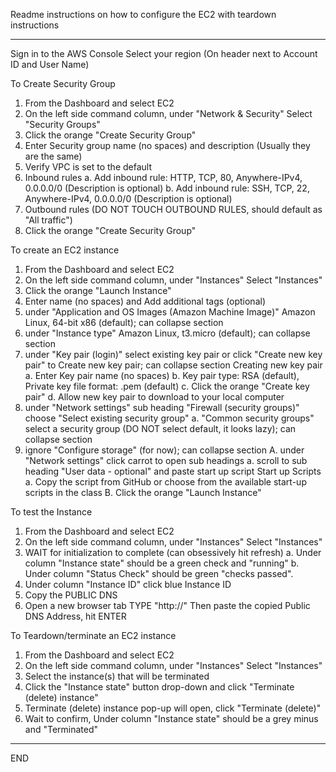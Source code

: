 Readme instructions on how to configure the EC2 with teardown instructions
**************************************************************************

Sign in to the AWS Console
Select your region (On header next to Account ID and User Name)


To Create Security Group
1. From the Dashboard and select EC2
2. On the left side command column, under "Network & Security" Select "Security Groups"
3. Click the orange "Create Security Group"
4. Enter Security group name (no spaces) and description (Usually they are the same)
5. Verify VPC is set to the default
6. Inbound rules
a. Add inbound rule: HTTP, TCP, 80, Anywhere-IPv4, 0.0.0.0/0 (Description is optional)
b. Add inbound rule: SSH, TCP, 22, Anywhere-IPv4, 0.0.0.0/0 (Description is optional)
7. Outbound rules (DO NOT TOUCH OUTBOUND RULES, should default as "All traffic")
8. Click the orange "Create Security Group"

To create an EC2 instance
1. From the Dashboard and select EC2
2. On the left side command column, under "Instances" Select "Instances"
3. Click the orange "Launch Instance"
4. Enter name (no spaces) and Add additional tags (optional)
5. under "Application and OS Images (Amazon Machine Image)" Amazon Linux, 64-bit x86 (default); can collapse section
6. under "Instance type" Amazon Linux, t3.micro (default); can collapse section
7. under "Key pair (login)" select existing key pair or click "Create new key pair" to Create new key pair; can collapse section
	Creating new key pair
	a. Enter Key pair name (no spaces)
	b. Key pair type: RSA (default), Private key file format: .pem (default)
	c. Click the orange "Create key pair"
	d. Allow new key pair to download to your local computer
8. under "Network settings" sub heading "Firewall (security groups)" choose "Select existing security group" 
a. "Common security groups" select a security group (DO NOT select default, it looks lazy); can collapse section
9. ignore "Configure storage" (for now); can collapse section
A. under "Network settings" click carrot to open sub headings
a. scroll to sub heading "User data - optional" and paste start up script
	Start up Scripts
	a. Copy the script from GitHub or choose from the available start-up scripts in the class
B. Click the orange "Launch Instance"

To test the Instance
1. From the Dashboard and select EC2
2. On the left side command column, under "Instances" Select "Instances"
3. WAIT for initialization to complete (can obsessively hit refresh)
a. Under column "Instance state" should be a green check and "running" 
b. Under column "Status Check" should be green "checks passed".
4. Under column "Instance ID" click blue Instance ID
5. Copy the PUBLIC DNS
6. Open a new browser tab TYPE "http://" Then paste the copied Public DNS Address, hit ENTER

To Teardown/terminate an EC2 instance
1. From the Dashboard and select EC2
2. On the left side command column, under "Instances" Select "Instances"
3. Select the instance(s) that will be terminated
4. Click the "Instance state" button drop-down and click "Terminate (delete) instance"
5. Terminate (delete) instance pop-up will open, click "Terminate (delete)"
6. Wait to confirm, Under column "Instance state" should be a grey minus and "Terminated" 
**************************************************************************
END
